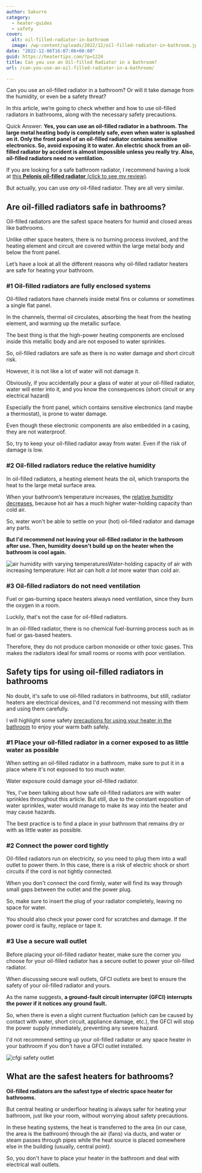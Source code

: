 ```yaml
---
author: Sakurro
category:
  - heater-guides
  - safety
cover:
  alt: oil-filled-radiator-in-bathroom
  image: /wp-content/uploads/2022/12/oil-filled-radiator-in-bathroom.jpg
date: "2022-12-06T16:07:06+00:00"
guid: https://heatertips.com/?p=1224
title: Can you use an Oil-filled Radiator in a Bathroom?
url: /can-you-use-an-oil-filled-radiator-in-a-bathroom/

---
```

Can you use an oil-filled radiator in a bathroom? Or will it take damage from the humidity, or even be a safety threat?

In this article, we’re going to check whether and how to use oil-filled radiators in bathrooms, along with the necessary safety precautions.

Quick Answer: **Yes, you can use an oil-filled radiator in a bathroom. The large metal heating body is completely safe, even when water is splashed on it. Only the front panel of an oil-filled radiator contains sensitive electronics. So, avoid exposing it to water. An electric shock from an oil-filled radiator by accident is almost impossible unless you really try. Also, oil-filled radiators need no ventilation.**

If you are looking for a safe bathroom radiator, I recommend having a look at [this **Pelonis oil-filled radiator** (click to see my review)](/recommended-products/oil-filled-radiator/).

But actually, you can use _any_ oil-filled radiator. They are all very similar.

## Are oil-filled radiators safe in bathrooms?

Oil-filled radiators are the safest space heaters for humid and closed areas like bathrooms.

Unlike other space heaters, there is no burning process involved, and the heating element and circuit are covered within the large metal body and below the front panel.

Let’s have a look at all the different reasons why oil-filled radiator heaters are safe for heating your bathroom.

### \#1 Oil-filled radiators are fully enclosed systems

Oil-filled radiators have channels inside metal fins or columns or sometimes a single flat panel.

In the channels, thermal oil circulates, absorbing the heat from the heating element, and warming up the metallic surface.

The best thing is that the high-power heating components are enclosed inside this metallic body and are not exposed to water sprinkles.

So, oil-filled radiators are safe as there is no water damage and short circuit risk.

However, it is not like a lot of water will not damage it.

Obviously, if you accidentally pour a glass of water at your oil-filled radiator, water will enter into it, and you know the consequences (short circuit or any electrical hazard)

Especially the front panel, which contains sensitive electronics (and maybe a thermostat), is prone to water damage.

Even though these electronic components are also embedded in a casing, they are not waterproof.

So, try to keep your oil-filled radiator away from water. Even if the risk of damage is low.

### \#2 Oil-filled radiators reduce the relative humidity

In oil-filled radiators, a heating element heats the oil, which transports the heat to the large metal surface area.

When your bathroom’s temperature increases, the [relative humidity decreases](/will-a-space-heater-dehumidify-a-room/), because hot air has a much higher water-holding capacity than cold air.

So, water won't be able to settle on your (hot) oil-filled radiator and damage any parts.

**But I'd recommend not leaving your oil-filled radiator in the bathroom after use. Then, humidity doesn't build up on the heater when the bathroom is cool again.**

![air humidity with varying temperatures](/wp-content/uploads/2022/11/air-humidity-capacity-by-temperature.png)Water-holding capacity of air with increasing temperature: Hot air can holt _a lot_ more water than cold air.

### \#3 Oil-filled radiators do not need ventilation

Fuel or gas-burning space heaters always need ventilation, since they burn the oxygen in a room.

Luckily, that's not the case for oil-filled radiators.

In an oil-filled radiator, there is no chemical fuel-burning process such as in fuel or gas-based heaters.

Therefore, they do not produce carbon monoxide or other toxic gases. This makes the radiators ideal for small rooms or rooms with poor ventilation.

## Safety tips for using oil-filled radiators in bathrooms

No doubt, it's safe to use oil-filled radiators in bathrooms, but still, radiator heaters are electrical devices, and I'd recommend not messing with them and using them carefully.

I will highlight some safety [precautions for using your heater in the bathroom](/5-safety-tips-for-using-a-space-heater-in-a-bathroom/) to enjoy your warm bath safely.

### \#1 Place your oil-filled radiator in a corner exposed to as little water as possible

When setting an oil-filled radiator in a bathroom, make sure to put it in a place where it's not exposed to too much water.

Water exposure could damage your oil-filled radiator.

Yes, I've been talking about how safe oil-filled radiators are with water sprinkles throughout this article. But still, due to the constant exposition of water sprinkles, water would manage to make its way into the heater and may cause hazards.

The best practice is to find a place in your bathroom that remains dry or with as little water as possible.

### \#2 Connect the power cord tightly

Oil-filled radiators run on electricity, so you need to plug them into a wall outlet to power them. In this case, there is a risk of electric shock or short circuits if the cord is not tightly connected.

When you don't connect the cord firmly, water will find its way through small gaps between the outlet and the power plug.

So, make sure to insert the plug of your radiator completely, leaving no space for water.

You should also check your power cord for scratches and damage. If the power cord is faulty, replace or tape it.

### \#3 Use a secure wall outlet

Before placing your oil-filled radiator heater, make sure the corner you choose for your oil-filled radiator has a secure outlet to power your oil-filled radiator.

When discussing secure wall outlets, GFCI outlets are best to ensure the safety of your oil-filled radiator and yours.

As the name suggests, **a ground-fault circuit interrupter (GFCI) interrupts the power if it notices any ground fault.**

So, when there is even a slight current fluctuation (which can be caused by contact with water, short circuit, appliance damage, etc.), the GFCI will stop the power supply immediately, preventing any severe hazard.

I'd not recommend setting up your oil-filled radiator or any space heater in your bathroom if you don't have a GFCI outlet installed.

![cfgi safety outlet](/wp-content/uploads/2019/12/cfgi-outlet-for-using-space-heater-in-a-bathroom.jpg)

## What are the safest heaters for bathrooms?

**Oil-filled radiators are the safest type of electric space heater for bathrooms.**

But central heating or underfloor heating is always safer for heating your bathroom, just like your room, without worrying about safety precautions.

In these heating systems, the heat is transferred to the area (in our case, the area is the bathroom) through the air (fans) via ducts, and water or steam passes through pipes while the heat source is placed somewhere else in the building (usually, central point).

So, you don't have to place your heater in the bathroom and deal with electrical wall outlets.
